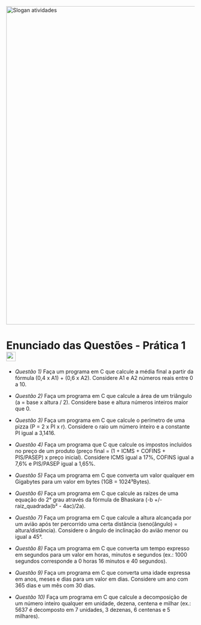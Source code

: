 <html>
  <img src="https://lh3.googleusercontent.com/pw/ADCreHfnECgNKYXfbdO4L8Dhju1JTP4MMSZl1MMViEBMIkwkNowFhym93DdfrmujPzYDcwsSzTrfkdSpge5xSCys0ybC8SKwK2eplg1bSz6NKae-Y2KYLe6SwqxPE9YGGpFtykKfrZ7QXswYInBOdTgle5kc=w1360-h227-s-no-gm?authuser=0" alt="Slogan atividades" border="0" width="850">

  <h1><strong>Enunciado das Questões - Prática 1</strong> <img src="https://lh3.googleusercontent.com/pw/ADCreHfk1wP3qJhKHXjeaAlGniC_-2Iu7t8co87VOGRUNhaDzR_RQGHP3LMUNNmEoT38SSR2Tvjt1zE5scJZhEJl2WiqYv87fKpCnJc7KKwn8UgIQ8iwYjLmXmsFO3lO-0OAdO6QUZIrZAzzSOJvLu2Dm1we=w512-h512-s-no-gm?authuser=0" alt="Lampada" border="0" width="25"></h1>

</html>


- *Questão 1)* Faça um programa em C que calcule a média final a partir da fórmula (0,4 x A1) + (0,6 x A2). Considere A1 e A2 números reais entre 0 a 10.

- *Questão 2)* Faça um programa em C que calcule a área de um triângulo (a = base x altura / 2). Considere base e altura números inteiros maior que 0.

- *Questão 3)* Faça um programa em C que calcule o perímetro de uma pizza (P = 2 x PI x r). Considere o raio um número inteiro e a constante PI igual a 3,1416.

- *Questão 4)* Faça um programa que C que calcule os impostos incluídos no preço de um produto (preço final = (1 + ICMS + COFINS + PIS/PASEP) x preço inicial). Considere ICMS igual a 17%, COFINS igual a 7,6% e PIS/PASEP igual a 1,65%.

- *Questão 5)* Faça um programa em C que converta um valor qualquer em Gigabytes para um valor em bytes (1GB = 1024³Bytes).

- *Questão 6)* Faça um programa em C que calcule as raízes de uma equação do 2° grau através da fórmula de Bhaskara (-b +/- raiz_quadrada(b² - 4ac)/2a).

- *Questão 7)* Faça um programa em C que calcule a altura alcançada por um avião após ter percorrido uma certa distância (seno(ângulo) = altura/distância). Considere o ângulo de inclinação do avião menor ou igual a 45°.

- *Questão 8)* Faça um programa em C que converta um tempo expresso em segundos para um valor em horas, minutos e segundos (ex.: 1000 segundos corresponde a 0 horas 16 minutos e 40 segundos).

- *Questão 9)* Faça um programa em C que converta uma idade expressa em anos, meses e dias para um valor em dias. Considere um ano com 365 dias e um mês com 30 dias.

- *Questão 10)* Faça um programa em C que calcule a decomposição de um número inteiro qualquer em unidade, dezena, centena e milhar (ex.: 5637 é decomposto em 7 unidades, 3 dezenas, 6 centenas e 5 milhares).


